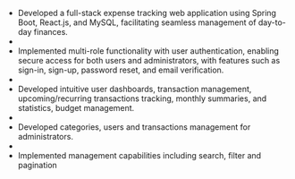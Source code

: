 

- Developed a full-stack expense tracking web application using Spring Boot, React.js, and MySQL, facilitating seamless management of day-to-day finances.
- 
- Implemented multi-role functionality with user authentication, enabling secure access for both users and administrators, with features such as sign-in, sign-up, password reset, and email verification.
- 
- Developed intuitive user dashboards, transaction management, upcoming/recurring transactions tracking, monthly summaries, and statistics, budget management.
- 
- Developed categories, users and transactions management for administrators.
- 
- Implemented management capabilities including search, filter and pagination
  


